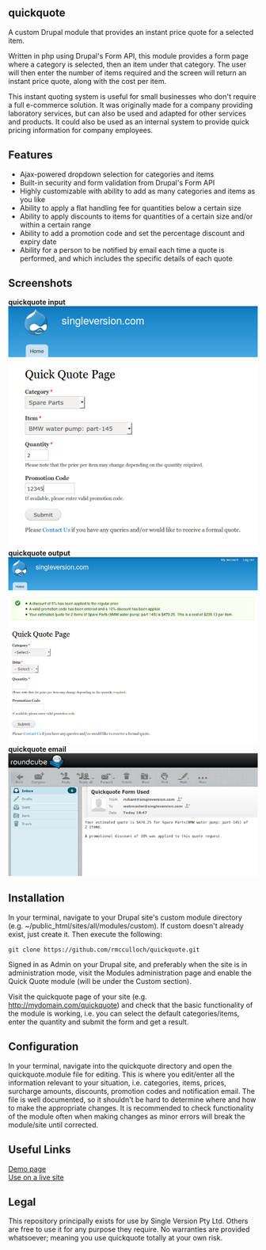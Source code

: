 ## quickquote
A custom Drupal module that provides an instant price quote for a selected item.

Written in php using Drupal's Form API, this module provides a form page where a
category is selected, then an item under that category. The user will then enter
the number of items required and the screen will return an instant price quote,
along with the cost per item.

This instant quoting system is useful for small businesses who don't require a
full e-commerce solution. It was originally made for a company providing
laboratory services, but can also be used and adapted for other services and
products. It could also be used as an internal system to provide quick pricing
information for company employees.

## Features
- Ajax-powered dropdown selection for categories and items
- Built-in security and form validation from Drupal's Form API
- Highly customizable with ability to add as many categories and items as you like
- Ability to apply a flat handling fee for quantities below a certain size
- Ability to apply discounts to items for quantities of a certain size and/or
  within a certain range
- Ability to add a promotion code and set the percentage discount and expiry date
- Ability for a person to be notified by email each time a quote is performed,
  and which includes the specific details of each quote

## Screenshots

**quickquote input**  
![quickquote_input](images/quickquote_input.png)  
**quickquote output**  
![quickquote_output](images/quickquote_output.png)  
**quickquote email**    
![quickquote_email](images/quickquote_email.png)  

## Installation
In your terminal, navigate to your Drupal site's custom module directory (e.g.
~/public_html/sites/all/modules/custom). If custom doesn't already exist, just
create it. Then execute the following:
```
git clone https://github.com/rmcculloch/quickquote.git
```
Signed in as Admin on your Drupal site, and preferably when the site is in
administration mode, visit the Modules administration page and enable the
Quick Quote module (will be under the Custom section).

Visit the quickquote page of your site (e.g. http://mydomain.com/quickquote) and
check that the basic functionality of the module is working, i.e. you can select the
default categories/items, enter the quantity and submit the form and get a
result.

## Configuration
In your terminal, navigate into the quickquote directory and open the
quickquote.module file for editing. This is where you edit/enter all the information
relevant to your situation, i.e. categories, items, prices, surcharge amounts,
discounts, promotion codes and notification email. The file is well documented,
so it shouldn't be hard to determine where and how to make the appropriate
changes. It is recommended to check functionality of the module often when
making changes as minor errors will break the module/site until corrected.

## Useful Links
[Demo page](https://singleversion.com/quickquote_demo)  
[Use on a live site](https://invitromics.com.au/quote)  

## Legal
This repository principally exists for use by Single Version Pty Ltd.
Others are free to use it for any purpose they require. No warranties
are provided whatsoever; meaning you use quickquote totally at your
own risk.
